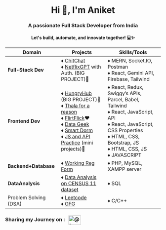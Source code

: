 <h1 align="center">Hi 👋, I'm Aniket</h1>
<h3 align="center">A passionate Full Stack Developer from India</h3>
<h4 align="center">Let's build, automate, and innovate together! 💻✨</h4>


| Domain                                        | Projects                                                                                              | Skills/Tools |
|--------------------------                     |-------------------------------------------------------                                                | ---------------
| **Full-Stack Dev**                        | ♦ [ChitChat](https://github.com/aniketsinha2002/ChitChat) <br>  ♦ [NetflixGPT](https://github.com/aniketsinha2002/NetflixGPT) with Auth. (BIG PROJECT)🚀                          | ♦ MERN, Socket.IO, Postman <br> ♦ React, Gemini API, Firebase, Tailwind
| **Frontend Dev**                          | ♦ [HungryHub](https://github.com/aniketsinha2002/HungryHub) (BIG PROJECT)🚀 <br> ♦ [Thala for a reason](https://github.com/aniketsinha2002/Thala-For-A-Reason)  <br> ♦ [FlirtFlick](https://github.com/aniketsinha2002/FlirtFlick)❤️ <br> ♦ [Data Geek](https://github.com/aniketsinha2002/DataGeek)   <br> ♦ [Smart Dorm](https://github.com/aniketsinha2002/smartdorm.github.io) <br> ♦ [JS and API Practice](https://github.com/aniketsinha2002/Javascript-and-API-practices) (mini projects)🐛 |  ♦ React, Redux, Swiggy’s APIs, Parcel, Babel, Tailwind <br> ♦ React, JavaScript, API <br> ♦ React, JavaScript, CSS Properties <br> ♦ HTML, CSS, Bootstrap, JS <br> ♦ HTML, CSS, JS <br> ♦ JAVASCRIPT 
| **Backend+Database**                            | ♦ [Working Reg Form](https://github.com/aniketsinha2002/Working-Registration-Form)  | ♦ PHP, MySQL, XAMPP server
| **DataAnalysis**                                  | ♦ [Data Analysis on CENSUS 11 dataset](https://github.com/aniketsinha2002/SQL_Data_Analysis_CENSUS2011)    | ♦ SQL 
| Problem Solving (DSA)                                  | ♦ [Leetcode](https://leetcode.com/aniketsinha2002/)  <br> ♦ [GFG](https://auth.geeksforgeeks.org/user/decodersinha)                                                                                  | ♦ C/C++


<h3 align="left">
Sharing my Journey on :
&nbsp;&nbsp;<a href="https://twitter.com/Aniket_16May" target="blank"><img align="center" src="https://raw.githubusercontent.com/rahuldkjain/github-profile-readme-generator/master/src/images/icons/Social/twitter.svg" alt="@truptimane9" height="30" width="40" /></a>
</h3>
